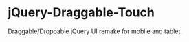 jQuery-Draggable-Touch
======================

Draggable/Droppable jQuery UI remake for mobile and tablet.

